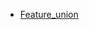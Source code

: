 - [Feature_union](http://scikit-learn.org/stable/auto_examples/feature_stacker.html#sphx-glr-auto-examples-feature-stacker-py)